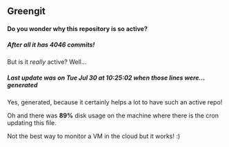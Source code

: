 ## Greengit

#### Do you wonder why this repository is so active?

##### After all it has 4046 commits!

But is it *really* active? Well...

##### Last update was on Tue Jul 30 at 10:25:02 when those lines were... generated

Yes, generated, because it certainly helps a lot to have such an active repo!

Oh and there was **89%** disk usage on the machine
where there is the cron updating this file.

Not the best way to monitor a VM in the cloud but it works! :)
